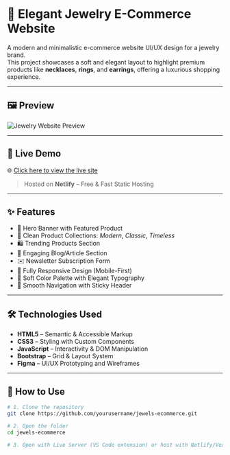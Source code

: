 # 💍 Elegant Jewelry E-Commerce Website

A modern and minimalistic e-commerce website UI/UX design for a jewelry brand.  
This project showcases a soft and elegant layout to highlight premium products like **necklaces**, **rings**, and **earrings**, offering a luxurious shopping experience.

---

## 🖼️ Preview

![Jewelry Website Preview](<img width="800" height="600" alt="Jewelry E-Commerce Website" src="https://github.com/user-attachments/assets/c006ecf1-8b08-4460-94fc-4a37dde81b24" />
) <!-- Replace with actual preview image link -->

---

## 🔗 Live Demo

🌐 [Click here to view the live site](https://jewels-website.netlify.app)

> Hosted on **Netlify** – Free & Fast Static Hosting

---

## ✨ Features

- 📸 Hero Banner with Featured Product
- 💎 Clean Product Collections: *Modern*, *Classic*, *Timeless*
- 🛍️ Trending Products Section
- 📰 Engaging Blog/Article Section
- ✉️ Newsletter Subscription Form
- 📱 Fully Responsive Design (Mobile-First)
- 🌙 Soft Color Palette with Elegant Typography
- 🧭 Smooth Navigation with Sticky Header

---

## 🛠️ Technologies Used

- **HTML5** – Semantic & Accessible Markup  
- **CSS3** – Styling with Custom Components  
- **JavaScript** – Interactivity & DOM Manipulation  
- **Bootstrap** – Grid & Layout System  
- **Figma** – UI/UX Prototyping and Wireframes

---

## 📁 How to Use

```bash
# 1. Clone the repository
git clone https://github.com/yourusername/jewels-ecommerce.git

# 2. Open the folder
cd jewels-ecommerce

# 3. Open with Live Server (VS Code extension) or host with Netlify/Vercel
